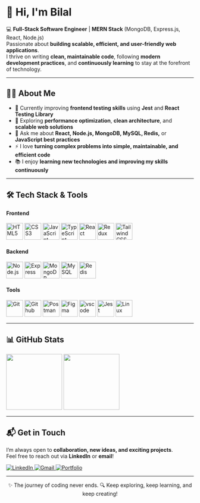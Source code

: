 # 👋 Hi, I'm Bilal

💻 **Full-Stack Software Engineer** | **MERN Stack** (MongoDB, Express.js, React, Node.js)  
Passionate about **building scalable, efficient, and user-friendly web applications**.  
I thrive on writing **clean, maintainable code**, following **modern development practices**, and **continuously learning** to stay at the forefront of technology.

---

## 👨‍💻 About Me
- 🔭 Currently improving **frontend testing skills** using **Jest** and **React Testing Library**  
- 🌱 Exploring **performance optimization**, **clean architecture**, and **scalable web solutions**  
- 💬 Ask me about **React, Node.js, MongoDB, MySQL, Redis,** or **JavaScript best practices**  
- ⚡ I love **turning complex problems into simple, maintainable, and efficient code**  
- 📚 I enjoy **learning new technologies and improving my skills continuously**
  
---

## 🛠️ Tech Stack & Tools

#### Frontend
<p align="left">
  <a href="https://www.w3.org/html/" target="_blank" title="HTML5"><img src="https://skillicons.dev/icons?i=html" alt="HTML5" width="45" height="45"/></a>
  <a href="https://www.w3schools.com/css/" target="_blank" title="CSS3"><img src="https://skillicons.dev/icons?i=css" alt="CSS3" width="45" height="45"/></a>
  <a href="https://developer.mozilla.org/en-US/docs/Web/JavaScript" target="_blank" title="JavaScript"><img src="https://skillicons.dev/icons?i=js" alt="JavaScript" width="45" height="45"/></a>
  <a href="https://www.typescriptlang.org/" target="_blank" title="TypeScript"><img src="https://skillicons.dev/icons?i=ts" alt="TypeScript" width="45" height="45"/></a>
  <a href="https://reactjs.org/" target="_blank" title="React"><img src="https://skillicons.dev/icons?i=react" alt="React" width="45" height="45"/></a>
  <a href="https://redux.js.org" target="_blank" title="Redux"><img src="https://skillicons.dev/icons?i=redux" alt="Redux" width="45" height="45"/></a>
  <a href="https://tailwindcss.com/" target="_blank" title="Tailwind CSS"><img src="https://skillicons.dev/icons?i=tailwind" alt="Tailwind CSS" width="45" height="45"/></a>
</p>

#### Backend
<p align="left">
  <a href="https://nodejs.org" target="_blank" title="Node.js"><img src="https://skillicons.dev/icons?i=nodejs" alt="Node.js" width="45" height="45"/></a>
  <a href="https://expressjs.com" target="_blank" title="Express"><img src="https://skillicons.dev/icons?i=express" alt="Express" width="45" height="45"/></a>
  <a href="https://mongodb.com" target="_blank" title="MongoDB"><img src="https://skillicons.dev/icons?i=mongodb" alt="MongoDB" width="45" height="45"/></a>
  <a href="https://www.mysql.com/" target="_blank" title="MySQL"><img src="https://skillicons.dev/icons?i=mysql" alt="MySQL" width="45" height="45"/></a>
  <a href="https://redis.io" target="_blank" title="Reduis"><img src="https://skillicons.dev/icons?i=redis" alt="Redis" width="45" height="45"/></a>
</p>

#### Tools
<p align="left">
  <a href="https://git-scm.com" target="_blank" title="Git"><img src="https://skillicons.dev/icons?i=git" alt="Git" width="45" height="45"/></a>
  <a href="https://github.com" target="_blank" title="Github"><img src="https://skillicons.dev/icons?i=github" alt="Github" width="45" height="45"/></a>
  <a href="https://postman.com" target="_blank" title="Postman"><img src="https://skillicons.dev/icons?i=postman" alt="Postman" width="45" height="45"/></a>
  <a href="https://figma.com" target="_blank" title="Figma"><img src="https://skillicons.dev/icons?i=figma" alt="Figma" width="45" height="45"/></a>
  <a href="https://code.visualstudio.com" target="_blank" title="VS code"><img src="https://skillicons.dev/icons?i=vscode" alt="vscode" width="45" height="45"/></a>
  <a href="https://jestjs.io" target="_blank" title="Jest"><img src="https://skillicons.dev/icons?i=jest" alt="Jest" width="45" height="45"/></a>
  <a href="https://www.linux.org/" target="_blank" title="Linux"><img src="https://skillicons.dev/icons?i=linux" alt="Linux" width="45" height="45"/></a>
</p>

---

## 📊 GitHub Stats

<p align="left">
  <img src="https://github-readme-stats.vercel.app/api?username=Bilalben23&show_icons=true&theme=tokyonight" height="150" />
  <img src="https://github-readme-stats.vercel.app/api/top-langs/?username=Bilalben23&layout=compact&theme=tokyonight" height="150" />
</p>

---

## 📬 Get in Touch

I’m always open to **collaboration, new ideas, and exciting projects**.  
Feel free to reach out via **LinkedIn** or **email**!

<p align="left">
  <a href="https://linkedin.com/in/bilal-ben-youssef" target="_blank" title="LinkedIn">
    <img src="https://img.shields.io/badge/LinkedIn-Bilal%20Ben%20Youssef-blue?style=for-the-badge&logo=linkedin" alt="LinkedIn"/>
  </a>
  <a href="mailto:bilalbenyoussef7@gmail.com" target="_blank" title="Email">
    <img src="https://img.shields.io/badge/Email-bilalbenyoussef7%40gmail.com-red?style=for-the-badge&logo=gmail&logoColor=white" alt="Gmail"/>
  </a>
  <a href="https://portfolio2-cyan-three.vercel.app" target="_blank" title="Portfolio">
    <img src="https://img.shields.io/badge/Portfolio-Visit-blue?style=for-the-badge" alt="Portfolio"/>
  </a>
</p>

---

<p align="center">
  ✨ The journey of coding never ends.  
  🔍 Keep exploring, keep learning, and keep creating!
</p>



